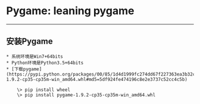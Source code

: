 # **Pygame: leaning pygame**
***

## **安装Pygame**
    * 系统环境是Win7+64bits
    * Python环境是Python3.5+64bits
    * [下载pygame](https://pypi.python.org/packages/00/85/1d4d1999fc274dd67f227363ea3b32c4671d7f3cafad908de8280c098147/pygame-1.9.2-cp35-cp35m-win_amd64.whl#md5=5df924fe474196c8e2e3737c52cc4c5b)
``` shell
    \> pip install wheel
    \> pip install pygame-1.9.2-cp35-cp35m-win_amd64.whl
```
